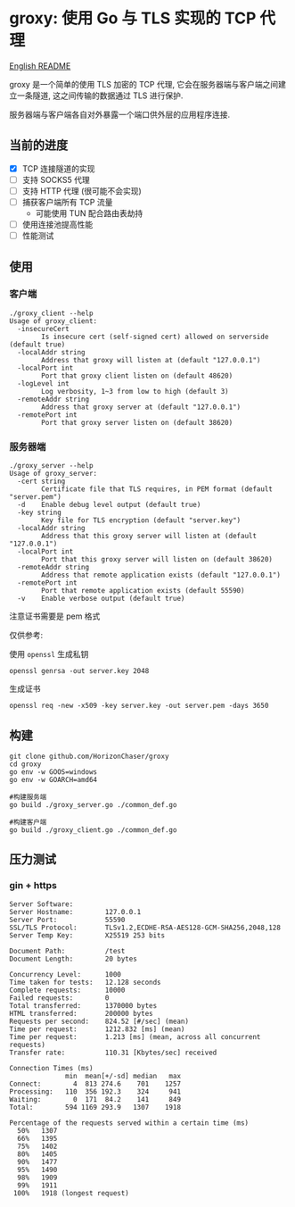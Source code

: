 # groxy: 使用 Go 与 TLS 实现的 TCP 代理

[English README](README_en.md)

groxy 是一个简单的使用 TLS 加密的 TCP 代理, 它会在服务器端与客户端之间建立一条隧道, 这之间传输的数据通过 TLS 进行保护.

服务器端与客户端各自对外暴露一个端口供外层的应用程序连接.

## 当前的进度

- [x] TCP 连接隧道的实现 
- [ ] 支持 SOCKS5 代理
- [ ] 支持 HTTP 代理 (很可能不会实现)
- [ ] 捕获客户端所有 TCP 流量
  - 可能使用 TUN 配合路由表劫持
- [ ] 使用连接池提高性能
- [ ] 性能测试

## 使用

### 客户端

```shell
./groxy_client --help
Usage of groxy_client:
  -insecureCert
        Is insecure cert (self-signed cert) allowed on serverside (default true)
  -localAddr string
        Address that groxy will listen at (default "127.0.0.1")
  -localPort int
        Port that groxy client listen on (default 48620)
  -logLevel int
        Log verbosity, 1~3 from low to high (default 3)
  -remoteAddr string
        Address that groxy server at (default "127.0.0.1")
  -remotePort int
        Port that groxy server listen on (default 38620)
```

### 服务器端

```shell
./groxy_server --help
Usage of groxy_server:
  -cert string
        Certificate file that TLS requires, in PEM format (default "server.pem")
  -d    Enable debug level output (default true)
  -key string
        Key file for TLS encryption (default "server.key")
  -localAddr string
        Address that this groxy server will listen at (default "127.0.0.1")
  -localPort int
        Port that this groxy server will listen on (default 38620)
  -remoteAddr string
        Address that remote application exists (default "127.0.0.1")
  -remotePort int
        Port that remote application exists (default 55590)
  -v    Enable verbose output (default true)
```

注意证书需要是 pem 格式

仅供参考: 

使用 `openssl` 生成私钥  

`openssl genrsa -out server.key 2048`

生成证书  

`openssl req -new -x509 -key server.key -out server.pem -days 3650`

## 构建

```shell
git clone github.com/HorizonChaser/groxy
cd groxy
go env -w GOOS=windows
go env -w GOARCH=amd64

#构建服务端
go build ./groxy_server.go ./common_def.go

#构建客户端
go build ./groxy_client.go ./common_def.go
```

## 压力测试

### gin + https

```plain
Server Software:
Server Hostname:        127.0.0.1
Server Port:            55590
SSL/TLS Protocol:       TLSv1.2,ECDHE-RSA-AES128-GCM-SHA256,2048,128
Server Temp Key:        X25519 253 bits

Document Path:          /test
Document Length:        20 bytes

Concurrency Level:      1000
Time taken for tests:   12.128 seconds
Complete requests:      10000
Failed requests:        0
Total transferred:      1370000 bytes
HTML transferred:       200000 bytes
Requests per second:    824.52 [#/sec] (mean)
Time per request:       1212.832 [ms] (mean)
Time per request:       1.213 [ms] (mean, across all concurrent requests)
Transfer rate:          110.31 [Kbytes/sec] received

Connection Times (ms)
              min  mean[+/-sd] median   max
Connect:        4  813 274.6    701    1257
Processing:   110  356 192.3    324     941
Waiting:        0  171  84.2    141     849
Total:        594 1169 293.9   1307    1918

Percentage of the requests served within a certain time (ms)
  50%   1307
  66%   1395
  75%   1402
  80%   1405
  90%   1477
  95%   1490
  98%   1909
  99%   1911
 100%   1918 (longest request)
```
